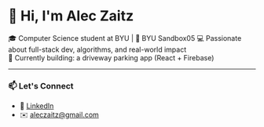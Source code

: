 # 👋 Hi, I'm Alec Zaitz

🎓 Computer Science student at BYU | 🧪 BYU Sandbox05 
💻 Passionate about full-stack dev, algorithms, and real-world impact  
🌱 Currently building: a driveway parking app (React + Firebase)

---

### 📫 Let's Connect
- 💼 [LinkedIn](https://www.linkedin.com/in/aleczaitz/)
- ✉️ aleczaitz@gmail.com
